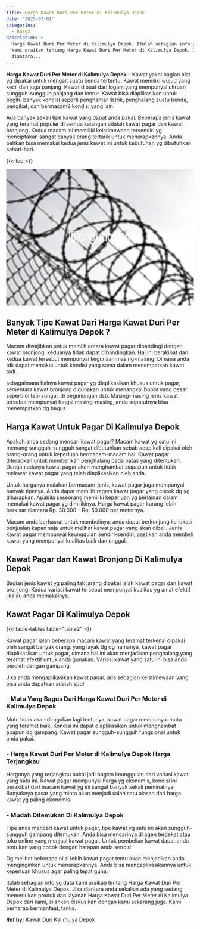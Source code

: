 ```yaml
---
title: Harga Kawat Duri Per Meter di Kalimulya Depok
date: '2025-07-01'
categories:
  - harga
description: >-
  Harga Kawat Duri Per Meter di Kalimulya Depok. Itulah sebagian info yg data
  kami uraikan tentang Harga Kawat Duri Per Meter di Kalimulya Depok. Jika
  diantara...
---
```


**Harga Kawat Duri Per Meter di Kalimulya Depok** – Kawat yakni bagian alat yg dipakai untuk mengait suatu benda tertentu. Kawat memiliki wujud yang kecil dan juga panjang. Kawat dibuat dari logam yang mempunyai ukruan sungguh-sungguh panjang dan lentur. Kawat bisa diaplikasikan untuk begitu banyak kondisi seperti penghantar listrik, penghalang suatu benda, pengikat, dan bermacam2 kondisi yang lain.

Ada banyak sekali tipe kawat yang dapat anda pakai. Beberapa jenis kawat yang teramat populer di semua kalangan adalah kawat pagar dan kawat bronjong. Kedua macam ini memiliki keistimewaan tersendiri yg menciptakan sangat banyak orang tertarik untuk menerapkannya. Anda bahkan bisa memakai kedua jenis kawat ini untuk kebutuhan yg dibutuhkan sehari-hari.

{{< toc >}}

![Harga Kawat Duri Per Meter di Kalimulya Depok](/images/jual-kawat-murah39.png)

## Banyak Tipe Kawat Dari Harga Kawat Duri Per Meter di Kalimulya Depok ?

Macam diwajibkan untuk memlih antara kawat pagar dibandingi dengan kawat bronjong, keduanya tidak dapat dibandingkan. Hal ini berakibat dari kedua kawat tersebut mempunyai kegunaan masing-masing. Dimana anda tdk dapat memakai untuk kondisi yang sama dalam menempatkan kawat tadi.

sebagaimana halnya kawat pagar yg diaplikasikan khusus untuk pagar, sementara kawat bronjong digunakan untuk menangkal bobot yang besar seperti di tepi sungai, di pegunungan dsb. Masing-masing jenis kawat tersebut mempunyai fungsi masing-masing, anda sepatutnya bisa menempatkan dg bagus.

## Harga Kawat Untuk Pagar Di Kalimulya Depok

Apakah anda sedang mencari kawat pagar? Macam kawat yg satu ini memang sungguh-sungguh sangat dibutuhkan sebab acap kali dipakai oleh orang-orang untuk keperluan bermacam-macam hal. Kawat pagar diterapkan untuk memberikan penghalang pada batas yang ditentukan. Dengan adanya kawat pagar akan menghambat siapapun untuk tidak melewat kawat pagar yang telah diaplikasikan oleh anda.

Untuk harganya malahan bermacam-jenis, kawat pagar juga mempunyai banyak tipenya. Anda dapat memilih ragam kawat pagar yang cocok dg yg diharapkan. Apabila seseorang memiliki keperluan yg berlainan dalam memakai kawat pagar yg dimilikinya. Harga kawat pagar kurang lebih berkisar diantara Rp. 30.000 – Rp. 50.000 per meternya.

Macam anda berhasrat untuk membelinya, anda dapat berkunjung ke lokasi penjualan kapan saja untuk melihat kawat pagar yang akan dibeli. Jenis kawat pagar mempunyai keunggulan sendiri-sendiri, pastikan anda membeli kawat yang mempunyai kualitas baik dan unggul.

## Kawat Pagar dan Kawat Bronjong Di Kalimulya Depok

Bagian jenis kawat yg paling tak jarang dipakai ialah kawat pagar dan kawat bronjong. Kedua variasi kawat tersebut mempunyai kualitas yg amat efektif jikalau anda memakainya.

## Kawat Pagar Di Kalimulya Depok

{{< table-tables table="table2" >}}

Kawat pagar ialah beberapa macam kawat yang teramat terkenal dipakai oleh sangat banyak orang. yang layak dg dg namanya, kawat pagar diaplikasikan untuk pagar, dimana hal ini akan menjadikan penghalang yang teramat efektif untuk anda gunakan. Variasi kawat yang satu ini bisa anda peroleh dengan gampang.

Jika anda mengaplikasikan kawat pagar, ada sebagian keistimewaan yang bisa anda dapatkan adalah sbb!

### \- Mutu Yang Bagus Dari Harga Kawat Duri Per Meter di Kalimulya Depok

Mutu tidak akan diragukan lagi tentunya, kawat pagar mempunyai mutu yang teramat baik. Kondisi ini dapat diaplikasikan untuk menghambat apapun dg gampang. Kawat pagar sungguh-sungguh fungsional untuk anda pakai.

### \- Harga Kawat Duri Per Meter di Kalimulya Depok Harga Terjangkau

Harganya yang terjangkau bakal jadi bagian keunggulan dari variasi kawat yang satu ini. Kawat pagar mempunyai harga yg ekonomis, kondisi ini berakibat dari macam kawat yg ini sangat banyak sekali peminatnya. Banyaknya pasar yang minta akan menjadi salah satu alasan dari harga kawat yg paling ekonomis.

### \- Mudah Ditemukan Di Kalimulya Depok

Tipe anda mencari kawat untuk pagar, tipe kawat yg satu ini akan sungguh-sungguh gampang ditemukan. Anda bisa mencarinya di agen terdekat atau toko online yang menjual kawat pagar. Untuk pembelian kawat dapat anda tentukan yang cocok dengan harapan anda sendiri.

Dg melihat beberapa nilai lebih kawat pagar tentu akan menjadikan anda menginginkan untuk menerapkannya. Anda bisa mengaplikasikannya untuk keperluan khusus agar paling tepat guna.

Itulah sebagian info yg data kami uraikan tentang Harga Kawat Duri Per Meter di Kalimulya Depok. Jika diantara anda sekalian ada yang sedang memerlukan produk dan layanan Harga Kawat Duri Per Meter di Kalimulya Depok dari kami, silahkan diskusikan dengan kami sekarang juga. Kami berharap bermanfaat, tanks.

**Ref by:** [Kawat Duri Kalimulya Depok](https://id.wikipedia.org/wiki/Kawat)
